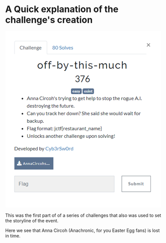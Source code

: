 # A Quick explanation of the challenge's creation


![Alt text](image.png)

This was the first part of of a series of challenges that also was used to set the storyline of the event.

Here we see that Anna Circoh (Anachronic, for you Easter Egg fans) is lost in time.


